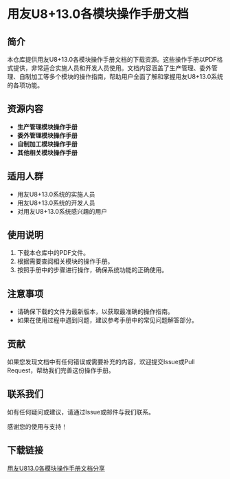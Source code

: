 # 用友U8+13.0各模块操作手册文档

## 简介
本仓库提供用友U8+13.0各模块操作手册文档的下载资源。这些操作手册以PDF格式提供，非常适合实施人员和开发人员使用。文档内容涵盖了生产管理、委外管理、自制加工等多个模块的操作指南，帮助用户全面了解和掌握用友U8+13.0系统的各项功能。

## 资源内容
- **生产管理模块操作手册**
- **委外管理模块操作手册**
- **自制加工模块操作手册**
- **其他相关模块操作手册**

## 适用人群
- 用友U8+13.0系统的实施人员
- 用友U8+13.0系统的开发人员
- 对用友U8+13.0系统感兴趣的用户

## 使用说明
1. 下载本仓库中的PDF文件。
2. 根据需要查阅相关模块的操作手册。
3. 按照手册中的步骤进行操作，确保系统功能的正确使用。

## 注意事项
- 请确保下载的文件为最新版本，以获取最准确的操作指南。
- 如果在使用过程中遇到问题，建议参考手册中的常见问题解答部分。

## 贡献
如果您发现文档中有任何错误或需要补充的内容，欢迎提交Issue或Pull Request，帮助我们完善这份操作手册。

## 联系我们
如有任何疑问或建议，请通过Issue或邮件与我们联系。

感谢您的使用与支持！

## 下载链接

[用友U813.0各模块操作手册文档分享](https://pan.quark.cn/s/1ab9cfaa6a28)